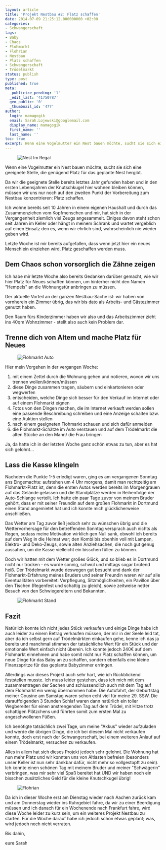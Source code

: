 ```yaml
---
layout: article
title: 'Projekt Nestbau #2: Platz schaffen'
date: 2014-07-09 21:25:12.000000000 +02:00
categories:
- Schwangerschaft
tags:
- Baby
- Chaos
- Flohmarkt
- Flohrian
- Nestbau
- Platz schaffen
- Schwangerschaft
- Trödelmarkt
status: publish
type: post
published: true
meta:
  _publicize_pending: '1'
  _edit_last: '41750787'
  geo_public: '0'
  _thumbnail_id: '477'
author:
  login: mamagogik
  email: Sarah.Lojewski@googlemail.com
  display_name: mamagogik
  first_name: ''
  last_name: ''
toc: true
excerpt: Wenn eine Vogelmutter ein Nest bauen möchte, sucht sie sich eine geeignete Stelle, die genügend Platz für das geplante Nest hergibt.
---
```

<figure>
	<img src="{{ site.url }}/images/book-shelf-349934_640.jpg" alt="Nest Im Regal" />
</figure>

Wenn eine Vogelmutter ein Nest bauen möchte, sucht sie sich eine geeignete Stelle, die genügend Platz für das geplante Nest hergibt.

Da wir die geeignete Stelle bereits letztes Jahr gefunden haben und in den ersten Lebensjahren der Knutschkugel hier wohnen bleiben können, müssen wir uns nur noch auf den zweiten Punkt der Vorbereitung zum Nestbau konzentrieren: Platz schaffen.

Ich wohne bereits seit 10 Jahren in einem eigenen Haushalt und durch das Zusammenziehen vom Kopfmenschen und mir, hat sich in der Vergangenheit ziemlich viel Zeugs angesammelt. Einiges davon steht schon seit Jahren im Keller oder hängt in meinem Schrank und wartet vergeblich auf einen Einsatz den es, wenn wir ehrlich sind, wahrscheinlich nie wieder geben wird.

Letzte Woche ist mir bereits aufgefallen, dass wenn jetzt hier ein neues Menschlein einziehen wird, Platz geschaffen werden muss.

## Dem Chaos schon vorsorglich die Zähne zeigen

Ich habe mir letzte Woche also bereits Gedanken darüber gemacht, wie wir hier Platz für Neues schaffen können, um hinterher nicht den Namen "Hempels" an die Wohnungstür anbringen zu müssen.

Der aktuelle Vorteil an der ganzen Nestbau-Sache ist: wir haben von vornherein ein Zimmer übrig, das wir bis dato als Arbeits- und Gästezimmer genutzt haben.

Den Raum fürs Kinderzimmer haben wir also und das Arbeitszimmer zieht ins 40qm Wohnzimmer - stellt also auch kein Problem dar.

## Trenne dich von Altem und mache Platz für Neues

<figure>
	<img src="{{ site.url }}/images/flohmarktauto.png" alt="Flohmarkt Auto" />
</figure>

Hier mein Vorgehen in der vergangen Woche:

1. mit einem Zettel durch die Wohnung gehen und notieren, wovon wir uns trennen wollen/können/müssen
2. diese Dinge zusammen tragen, säubern und einkartonieren oder wegwerfen
3. entscheiden, welche Dinge sich besser für den Verkauf im Internet oder auf einem Flohmarkt eignen
4. Fotos von den Dingen machen, die im Internet verkauft werden sollen eine passende Beschreibung schreiben und eine Anzeige schalten bzw. eine Auktion stellen
5. nach einem geeigneten Flohmarkt schauen und sich dafür anmelden
6. die Flohmarkt-Schätze im Auto verstauen und auf dem Trödelmarkt die alten Stücke an den Mann/ die Frau bringen

Ja, da hatte ich in der letzten Woche ganz schön etwas zu tun, aber es hat sich gelohnt...

## Lass die Kasse klingeln

Nachdem die Punkte 1-5 erledigt waren, ging es am vergangenen Sonntag ans Eingemachte: aufstehen um 4 Uhr morgens, damit man rechtzeitig am Flohmarkt-Platz ist, denn die ersten Autos werden bereits im Morgengrauen auf das Gelände gelassen und die Standplätze werden in Reihenfolge der Auto-Schlange verteilt.
Ich hatte ein paar Tage zuvor von meinem Bruder gehört, dass er mit seiner Freundin auf dem großen Flohmarkt in Dortmund einen Stand angemietet hat und ich konnte mich glücklicherweise anschließen.

Das Wetter am Tag zuvor ließ jedoch sehr zu wünschen übrig und die Wettervorhersage für den betreffenden Sonntag versprach auch nichts als Regen, sodass meine Motivation wirklich gen Null sank, obwohl ich bereits auf dem Weg in die Heimat war; den Kombi bis obenhin voll mit Lampen, Elektro- und Deko-Zeugs, sowie alten Anziehsachen, die noch gut genug aussahen, um die Kasse vielleicht ein bisschen füllen zu können.

Doch wir hatten mit dem Wetter großes Glück, und so blieb es in Dortmund nicht nur trocken - es wurde sonnig, schwül und mittags sogar brütend heiß. Der Trödelmarkt wurde deswegen gut besucht und dank der Flohmarkt-Erfahrung meines Bruders und seiner Freundin waren wir auf alle Eventualitäten vorbereitet: Verpflegung, Sitzmöglichkeiten, ein Pavillon über den Tischen (Regenfest und schattig zu gleich), sowie zeitweise netter Besuch von den Schwiegereltern und Bekannten.

<figure>
	<img src="{{ site.url }}/images/flohmarktstand.png" alt="Flohmarkt Stand" />
</figure>

## Fazit

Natürlich konnte ich nicht jedes Stück verkaufen und einige Dinge habe ich auch leider zu einem Betrag verkaufen müssen, der mir in der Seele leid tat, aber da ich selbst gern auf Trödelmärkten einkaufen gehe, kenne ich das ja bereits und manchmal stimmen der tatsächliche Wert für ein Stück und der emotionale Wert einfach nicht überein. Ich konnte jedoch 240€ auf dem Flohmarkt einnehmen und habe somit nicht nur Platz schaffen können, um neue Dinge für das Baby an zu schaffen, sondern ebenfalls eine kleine Finanzspritze für das geplante Babyzimmer erringen.

Allerdings war dieses Projekt auch sehr hart, wie ich Rückblickend feststellen musste. Ich muss leider gestehen, dass ich mich mit dem zusammentragen der Sachen und schlussendlich auch mit dem Tag auf dem Flohmarkt ein wenig übernommen habe. Die Autofahrt, der Geburtstag meiner Cousine am Samstag waren schon echt viel für meine 29. SSW. Die darauffolgenden 3 Stunden Schlaf waren dann natürlich ein toller Wegbereiter für einen anstrengenden Tag auf dem Trödel, mit Hitze trotz schattigen Plätzchens und führten somit zum ersten Mal zu angeschwollenen Füßen. 

Ich benötigte tatsächlich zwei Tage, um meine "Akkus" wieder aufzuladen und werde die übrigen Dinge, die ich bei diesem Mal nicht verkaufen konnte, doch erst nach der Schwangerschaft, bei einem weiteren Anlauf auf einem Trödelmarkt, versuchen zu verkaufen.

Alles in allem hat sich dieses Projekt jedoch sehr gelohnt. Die Wohnung hat nun mehr Platz und wir konnten uns von Altlasten befreien (besonders unser Keller ist nun sehr dankbar dafür, nicht mehr so vollgestopft zu sein). Ich konnte einen schönen Tag mit meinem Bruder und meiner "Schwägerin" verbringen, was mir sehr viel Spaß bereitet hat UND wir haben noch ein bisschen zusätzliches Geld für die kleine Knutschkugel übrig!

<figure>
	<img src="{{ site.url }}/images/flohrian.png" alt="Flohrian" />
</figure>

Da ich in dieser Woche erst am Dienstag wieder nach Aachen zurück kam und am Donnerstag wieder ins Ruhrgebiet fahre, da wir zu einer Beerdigung müssen und ich danach für ein Wochenende nach Frankfurt fahre, wird diese Woche leider zu kurz sein, um ein weiteres Projekt Nestbau zu starten.
Für die Woche darauf habe ich jedoch schon etwas geplant; was, wird jedoch noch nicht verraten.

Bis dahin,

eure Sarah

